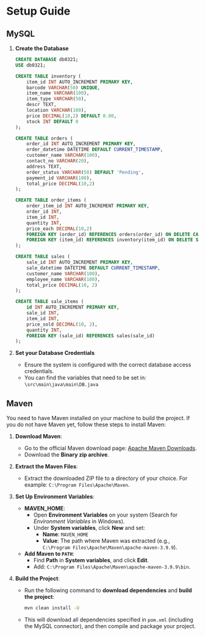 # Setup Guide

## MySQL

1. **Create the Database**
    ```sql
    CREATE DATABASE db0321;
    USE db0321;
    
    CREATE TABLE inventory (
        item_id INT AUTO_INCREMENT PRIMARY KEY,
        barcode VARCHAR(50) UNIQUE,
        item_name VARCHAR(100),
        item_type VARCHAR(50),
        descr TEXT,
        location VARCHAR(100),
        price DECIMAL(10,2) DEFAULT 0.00,
        stock INT DEFAULT 0
    );

    CREATE TABLE orders (
        order_id INT AUTO_INCREMENT PRIMARY KEY,
        order_datetime DATETIME DEFAULT CURRENT_TIMESTAMP,
        customer_name VARCHAR(100),
        contact_no VARCHAR(20),
        address TEXT,
        order_status VARCHAR(50) DEFAULT 'Pending',
        payment_id VARCHAR(100),
        total_price DECIMAL(10,2)
    );

    CREATE TABLE order_items (
        order_item_id INT AUTO_INCREMENT PRIMARY KEY,
        order_id INT,
        item_id INT,
        quantity INT,
        price_each DECIMAL(10,2)
        FOREIGN KEY (order_id) REFERENCES orders(order_id) ON DELETE CASCADE,
        FOREIGN KEY (item_id) REFERENCES inventory(item_id) ON DELETE SET NULL
    );

    CREATE TABLE sales (
        sale_id INT AUTO_INCREMENT PRIMARY KEY,
        sale_datetime DATETIME DEFAULT CURRENT_TIMESTAMP,
        customer_name VARCHAR(100),
        employee_name VARCHAR(100),
        total_price DECIMAL(10, 2)
    );

    CREATE TABLE sale_items (
        id INT AUTO_INCREMENT PRIMARY KEY,
        sale_id INT,
        item_id INT,
        price_sold DECIMAL(10, 2),
        quantity INT,
        FOREIGN KEY (sale_id) REFERENCES sales(sale_id)
    );
    ```

2. **Set your Database Credentials**
    - Ensure the system is configured with the correct database access credentials.
    - You can find the variables that need to be set in: `\src\main\java\main\DB.java`
 
## Maven

You need to have Maven installed on your machine to build the project. If you do not have Maven yet, follow these steps to install Maven:

1. **Download Maven**:
   - Go to the official Maven download page: [Apache Maven Downloads](https://maven.apache.org/download.cgi).
   - Download the **Binary zip archive**.

2. **Extract the Maven Files**:
   - Extract the downloaded ZIP file to a directory of your choice. For example: `C:\Program Files\Apache\Maven`.

3. **Set Up Environment Variables**:
   - **MAVEN_HOME**:
     - Open **Environment Variables** on your system (Search for *Environment Variables* in Windows).
     - Under **System variables**, click **New** and set:
       - **Name**: `MAVEN_HOME`
       - **Value**: The path where Maven was extracted (e.g., `C:\Program Files\Apache\Maven\apache-maven-3.9.9`).
   - **Add Maven to `PATH`**:
     - Find **Path** in **System variables**, and click **Edit**.
     - Add: `C:\Program Files\Apache\Maven\apache-maven-3.9.9\bin`.

4. **Build the Project**:
    -  Run the following command to **download dependencies** and **build the project**:

        ```bash
        mvn clean install -U
        ```
    - This will download all dependencies specified in `pom.xml` (including the MySQL connector), and then compile and package your project.